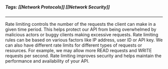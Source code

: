 ##### Tags: [[Network Protocols]] [[Network Security]]

---

Rate limiting controls the number of the requests the client can make in a given time period. This helps protect our API from being overwhelmed by malicious actors or buggy clients making excessive requests. Rate limiting rules can be based on various factors like IP address, user ID or API key. We can also have different rate limits for different types of requests or resources. For example, we may allow more READ requests and WRITE requests per second. Rate limiting improves security and helps maintain the performance and availability of your API.